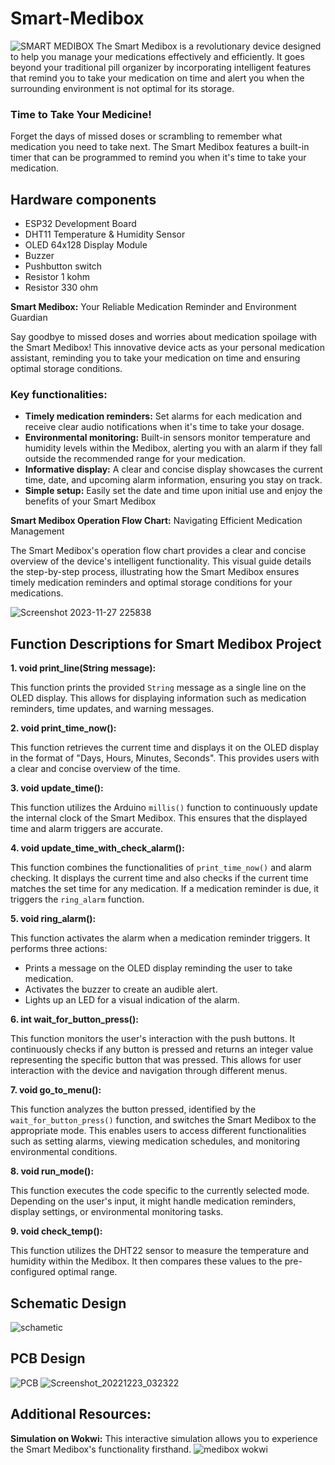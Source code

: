 # Smart-Medibox
![SMART MEDIBOX](https://github.com/Shathira-Lakdilu/Smart-Medibox/assets/127112210/4fbc4f7f-0759-4643-ad55-3a0be6399715)
The Smart Medibox is a revolutionary device designed to help you manage your medications effectively and efficiently. It goes beyond your traditional pill organizer by incorporating intelligent features that remind you to take your medication on time and alert you when the surrounding environment is not optimal for its storage.

### Time to Take Your Medicine!

Forget the days of missed doses or scrambling to remember what medication you need to take next. The Smart Medibox features a built-in timer that can be programmed to remind you when it's time to take your medication.

## Hardware components

- ESP32 Development Board
- DHT11 Temperature & Humidity Sensor
- OLED 64x128 Display Module
- Buzzer
- Pushbutton switch 
- Resistor 1 kohm
- Resistor 330 ohm

 **Smart Medibox:** Your Reliable Medication Reminder and Environment Guardian

Say goodbye to missed doses and worries about medication spoilage with the Smart Medibox! This innovative device acts as your personal medication assistant, reminding you to take your medication on time and ensuring optimal storage conditions.

### Key functionalities:
-   **Timely medication reminders:** Set alarms for each medication and receive clear audio notifications when it's time to take your dosage.
-   **Environmental monitoring:** Built-in sensors monitor temperature and humidity levels within the Medibox, alerting you with an alarm if they fall outside the recommended range for your medication.
-   **Informative display:** A clear and concise display showcases the current time, date, and upcoming alarm information, ensuring you stay on track.
-   **Simple setup:** Easily set the date and time upon initial use and enjoy the benefits of your Smart Medibox

**Smart Medibox Operation Flow Chart:** Navigating Efficient Medication Management

The Smart Medibox's operation flow chart provides a clear and concise overview of the device's intelligent functionality. This visual guide details the step-by-step process, illustrating how the Smart Medibox ensures timely medication reminders and optimal storage conditions for your medications.

![Screenshot 2023-11-27 225838](https://github.com/Shathira-Lakdilu/Smart-Medibox/assets/127112210/f5810caa-c3a4-437d-8723-68780df07c4c)

## Function Descriptions for Smart Medibox Project

**1. void print_line(String message):**

This function prints the provided `String` message as a single line on the OLED display. This allows for displaying information such as medication reminders, time updates, and warning messages.

**2. void print_time_now():**

This function retrieves the current time and displays it on the OLED display in the format of "Days, Hours, Minutes, Seconds". This provides users with a clear and concise overview of the time.

**3. void update_time():**

This function utilizes the Arduino `millis()` function to continuously update the internal clock of the Smart Medibox. This ensures that the displayed time and alarm triggers are accurate.

**4. void update_time_with_check_alarm():**

This function combines the functionalities of `print_time_now()` and alarm checking. It displays the current time and also checks if the current time matches the set time for any medication. If a medication reminder is due, it triggers the `ring_alarm` function.

**5. void ring_alarm():**

This function activates the alarm when a medication reminder triggers. It performs three actions:

-   Prints a message on the OLED display reminding the user to take medication.
-   Activates the buzzer to create an audible alert.
-   Lights up an LED for a visual indication of the alarm.

**6. int wait_for_button_press():**

This function monitors the user's interaction with the push buttons. It continuously checks if any button is pressed and returns an integer value representing the specific button that was pressed. This allows for user interaction with the device and navigation through different menus.

**7. void go_to_menu():**

This function analyzes the button pressed, identified by the `wait_for_button_press()` function, and switches the Smart Medibox to the appropriate mode. This enables users to access different functionalities such as setting alarms, viewing medication schedules, and monitoring environmental conditions.

**8. void run_mode():**

This function executes the code specific to the currently selected mode. Depending on the user's input, it might handle medication reminders, display settings, or environmental monitoring tasks.

**9. void check_temp():**

This function utilizes the DHT22 sensor to measure the temperature and humidity within the Medibox. It then compares these values to the pre-configured optimal range.

## Schematic Design
![schametic](https://github.com/Shathira-Lakdilu/Smart-Medibox/assets/127112210/23a7e37f-f73f-4b3b-a19d-eb8731b10c8d)

## PCB Design
![PCB](https://github.com/Shathira-Lakdilu/Smart-Medibox/assets/127112210/e9ee38d6-f2cb-46ad-b106-abe445b0bb70)
![Screenshot_20221223_032322](https://github.com/Shathira-Lakdilu/Smart-Medibox/assets/127112210/afdd79af-faef-4477-9959-998ec7e6dfbd)

## Additional Resources:
**Simulation on Wokwi:**  This interactive simulation allows you to experience the Smart Medibox's functionality firsthand.
![medibox wokwi](https://github.com/Shathira-Lakdilu/Smart-Medibox/assets/127112210/e85d6681-5624-4e87-9544-d817fd7cbf44)



